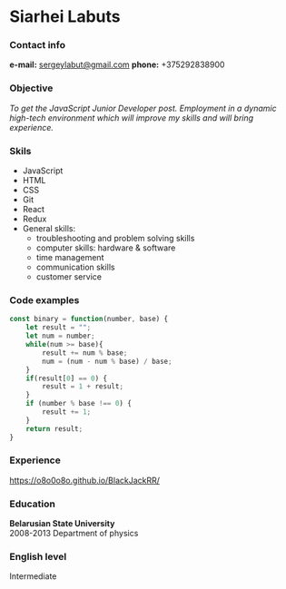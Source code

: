 # Siarhei Labuts

### Contact info 
**e-mail:**  sergeylabut@gmail.com **phone:** +375292838900

### Objective
*To get the JavaScript Junior Developer post. Employment in a dynamic high-tech environment which will improve my skills and will bring experience.*

### Skils
- JavaScript
- HTML
- CSS
- Git
- React
- Redux
- General skills:
  - troubleshooting and problem solving skills
  - computer skills: hardware & software
  - time management
  - communication skills
  - customer service

### Code examples
```javascript
const binary = function(number, base) {
    let result = "";
    let num = number;    
    while(num >= base){
        result += num % base;
        num = (num - num % base) / base;         
    }       
    if(result[0] == 0) {
        result = 1 + result;
    }
    if (number % base !== 0) {
        result += 1;
    }
    return result;
}
```

### Experience
https://o8o0o8o.github.io/BlackJackRR/

### Education
**Belarusian State University**                                           
2008-2013
Department of physics   

### English level
Intermediate
